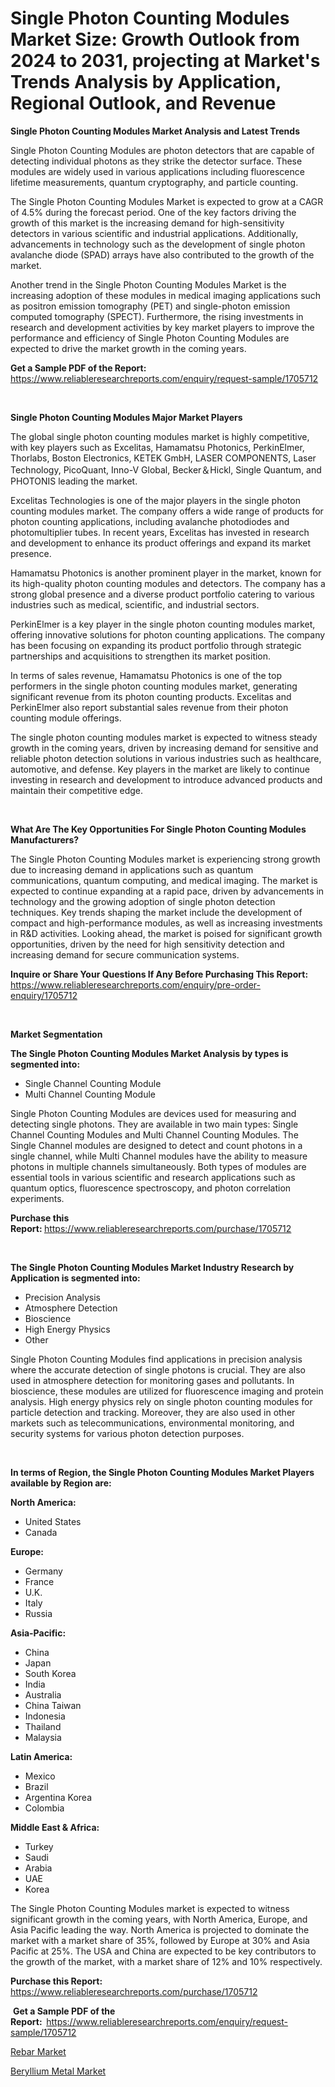 <p><h1>Single Photon Counting Modules Market Size: Growth Outlook from 2024 to 2031, projecting at Market's Trends Analysis by Application, Regional Outlook, and Revenue</h1></p><p><strong>Single Photon Counting Modules Market Analysis and Latest Trends</strong></p>
<p><p>Single Photon Counting Modules are photon detectors that are capable of detecting individual photons as they strike the detector surface. These modules are widely used in various applications including fluorescence lifetime measurements, quantum cryptography, and particle counting.</p><p>The Single Photon Counting Modules Market is expected to grow at a CAGR of 4.5% during the forecast period. One of the key factors driving the growth of this market is the increasing demand for high-sensitivity detectors in various scientific and industrial applications. Additionally, advancements in technology such as the development of single photon avalanche diode (SPAD) arrays have also contributed to the growth of the market.</p><p>Another trend in the Single Photon Counting Modules Market is the increasing adoption of these modules in medical imaging applications such as positron emission tomography (PET) and single-photon emission computed tomography (SPECT). Furthermore, the rising investments in research and development activities by key market players to improve the performance and efficiency of Single Photon Counting Modules are expected to drive the market growth in the coming years.</p></p>
<p><strong>Get a Sample PDF of the Report:&nbsp;</strong> <a href="https://www.reliableresearchreports.com/enquiry/request-sample/1705712">https://www.reliableresearchreports.com/enquiry/request-sample/1705712</a></p>
<p>&nbsp;</p>
<p><strong>Single Photon Counting Modules Major Market Players</strong></p>
<p><p>The global single photon counting modules market is highly competitive, with key players such as Excelitas, Hamamatsu Photonics, PerkinElmer, Thorlabs, Boston Electronics, KETEK GmbH, LASER COMPONENTS, Laser Technology, PicoQuant, Inno-V Global, Becker＆Hickl, Single Quantum, and PHOTONIS leading the market.</p><p>Excelitas Technologies is one of the major players in the single photon counting modules market. The company offers a wide range of products for photon counting applications, including avalanche photodiodes and photomultiplier tubes. In recent years, Excelitas has invested in research and development to enhance its product offerings and expand its market presence.</p><p>Hamamatsu Photonics is another prominent player in the market, known for its high-quality photon counting modules and detectors. The company has a strong global presence and a diverse product portfolio catering to various industries such as medical, scientific, and industrial sectors.</p><p>PerkinElmer is a key player in the single photon counting modules market, offering innovative solutions for photon counting applications. The company has been focusing on expanding its product portfolio through strategic partnerships and acquisitions to strengthen its market position.</p><p>In terms of sales revenue, Hamamatsu Photonics is one of the top performers in the single photon counting modules market, generating significant revenue from its photon counting products. Excelitas and PerkinElmer also report substantial sales revenue from their photon counting module offerings.</p><p>The single photon counting modules market is expected to witness steady growth in the coming years, driven by increasing demand for sensitive and reliable photon detection solutions in various industries such as healthcare, automotive, and defense. Key players in the market are likely to continue investing in research and development to introduce advanced products and maintain their competitive edge.</p></p>
<p>&nbsp;</p>
<p><strong>What Are The Key Opportunities For Single Photon Counting Modules Manufacturers?</strong></p>
<p><p>The Single Photon Counting Modules market is experiencing strong growth due to increasing demand in applications such as quantum communications, quantum computing, and medical imaging. The market is expected to continue expanding at a rapid pace, driven by advancements in technology and the growing adoption of single photon detection techniques. Key trends shaping the market include the development of compact and high-performance modules, as well as increasing investments in R&D activities. Looking ahead, the market is poised for significant growth opportunities, driven by the need for high sensitivity detection and increasing demand for secure communication systems.</p></p>
<p><strong>Inquire or Share Your Questions If Any Before Purchasing This Report:</strong> <a href="https://www.reliableresearchreports.com/enquiry/pre-order-enquiry/1705712">https://www.reliableresearchreports.com/enquiry/pre-order-enquiry/1705712</a></p>
<p>&nbsp;</p>
<p><strong>Market Segmentation</strong></p>
<p><strong>The Single Photon Counting Modules Market Analysis by types is segmented into:</strong></p>
<p><ul><li>Single Channel Counting Module</li><li>Multi Channel Counting Module</li></ul></p>
<p><p>Single Photon Counting Modules are devices used for measuring and detecting single photons. They are available in two main types: Single Channel Counting Modules and Multi Channel Counting Modules. The Single Channel modules are designed to detect and count photons in a single channel, while Multi Channel modules have the ability to measure photons in multiple channels simultaneously. Both types of modules are essential tools in various scientific and research applications such as quantum optics, fluorescence spectroscopy, and photon correlation experiments.</p></p>
<p><strong>Purchase this Report:&nbsp;</strong><a href="https://www.reliableresearchreports.com/purchase/1705712">https://www.reliableresearchreports.com/purchase/1705712</a></p>
<p>&nbsp;</p>
<p><strong>The Single Photon Counting Modules Market Industry Research by Application is segmented into:</strong></p>
<p><ul><li>Precision Analysis</li><li>Atmosphere Detection</li><li>Bioscience</li><li>High Energy Physics</li><li>Other</li></ul></p>
<p><p>Single Photon Counting Modules find applications in precision analysis where the accurate detection of single photons is crucial. They are also used in atmosphere detection for monitoring gases and pollutants. In bioscience, these modules are utilized for fluorescence imaging and protein analysis. High energy physics rely on single photon counting modules for particle detection and tracking. Moreover, they are also used in other markets such as telecommunications, environmental monitoring, and security systems for various photon detection purposes.</p></p>
<p>&nbsp;</p>
<p><strong>In terms of Region, the Single Photon Counting Modules Market Players available by Region are:</strong></p>
<p>
    <p> <strong> North America: </strong>
        <ul>
            <li>United States</li>
            <li>Canada</li>
        </ul>
        </p> 
    <p> <strong> Europe: </strong>
        <ul>
            <li>Germany</li>
            <li>France</li>
            <li>U.K.</li>
            <li>Italy</li>
            <li>Russia</li>
        </ul>
        </p> 
    <p> <strong> Asia-Pacific: </strong>
        <ul>
            <li>China</li>
            <li>Japan</li>
            <li>South Korea</li>
            <li>India</li>
            <li>Australia</li>
            <li>China Taiwan</li>
            <li>Indonesia</li>
            <li>Thailand</li>
            <li>Malaysia</li>
        </ul>
        </p> 
    <p> <strong> Latin America: </strong>
        <ul>
            <li>Mexico</li>
            <li>Brazil</li>
            <li>Argentina Korea</li>
            <li>Colombia</li>
        </ul>
        </p> 
    <p> <strong> Middle East & Africa: </strong>
        <ul>
            <li>Turkey</li>
            <li>Saudi</li>
            <li>Arabia</li>
            <li>UAE</li>
            <li>Korea</li>
        </ul>
    </p>
    </p>
<p><p>The Single Photon Counting Modules market is expected to witness significant growth in the coming years, with North America, Europe, and Asia Pacific leading the way. North America is projected to dominate the market with a market share of 35%, followed by Europe at 30% and Asia Pacific at 25%. The USA and China are expected to be key contributors to the growth of the market, with a market share of 12% and 10% respectively.</p></p>
<p><strong>Purchase this Report: </strong><a href="https://www.reliableresearchreports.com/purchase/1705712">https://www.reliableresearchreports.com/purchase/1705712</a></p>
<p>&nbsp;<strong>Get a Sample PDF of the Report:&nbsp;&nbsp;</strong><a href="https://www.reliableresearchreports.com/enquiry/request-sample/1705712">https://www.reliableresearchreports.com/enquiry/request-sample/1705712</a></p>
<p><strong></strong></p>
<p><p><a href="https://forested-sushi-9b0.notion.site/Rebar-Market-Size-2024-2031-Global-Industrial-Analysis-Key-Geographical-Regions-Market-Share-To-9582b387702d4c62a041b362b23c660d">Rebar Market</a></p><p><a href="https://summer-dogwood-3e9.notion.site/Decoding-the-Beryllium-Metal-Market-A-Deep-Dive-into-the-Latest-Market-Trends-Market-Segmentation--55e64251d4de472ca54799f99ac0d94a">Beryllium Metal Market</a></p></p>